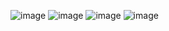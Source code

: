 ![image](https://github.com/user-attachments/assets/0707d9bc-41b6-4f0a-a9a2-81749f9c7de2)
![image](https://github.com/user-attachments/assets/b40274b1-b965-4282-929a-11cfb1aa5ec4)
![image](https://github.com/user-attachments/assets/d0e0379b-dd53-4a1c-8d03-b12c13fdbe87)
![image](https://github.com/user-attachments/assets/edda6dfe-9d5c-4a5e-b88f-9136cf7f1511)
